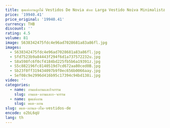```yaml
---
title: ชุดแต่งงานลูกไม้ Vestidos De Novia มังงะ Larga Vestido Noiva Minimalista Boho Beach Desmontable Bespoke ผู้หญิง 2025 Robe Mariee
price: '19940.41'
price_original: '19940.41'
currency: THB
discount: ''
rating: 4.5
volume: 81
image: S638342475fdc4e96ad7028681a83a86fl.jpg
images:
  - S638342475fdc4e96ad7028681a83a86fl.jpg
  - Sfd7523b9a84443f294f6d1a737572232u.jpg
  - S8a598fc6f0cf4184bd225fb5b6a19391z.jpg
  - S5c882196fc8140519d7cd672aa80ced0B.jpg
  - Sb23f0ff319434097b9f0ec656b0066aay.jpg
  - Sef08c9e2996d416b95c17394c94bd138i.jpg
video: ''
categories:
  - name: งานแต่งงานและกิจกรรม
    slug: งานแต-งงานและก-จกรรม
  - name: ชุดแต่งงาน
    slug: ดแต-งงาน
slug: ดแต-งงานล-กไม-vestidos-de
encode: o2bL6qU
lang: th
---
```

  